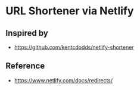 # URL Shortener via Netlify

## Inspired by 
- https://github.com/kentcdodds/netlify-shortener

## Reference
- https://www.netlify.com/docs/redirects/
